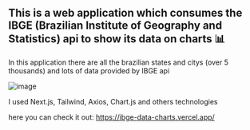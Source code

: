 ## This is a web application which consumes the IBGE (Brazilian Institute of Geography and Statistics) api to show its data on charts 📊

In this application there are all the brazilian states and citys (over 5 thousands) and lots of data provided by IBGE api

![image](https://github.com/ViniciusCestarii/IBGE-data-charts/assets/124843824/aa9fadfd-5794-4ec9-874d-ff4b1a8e62cc)

I used Next.js, Tailwind, Axios, Chart.js and others technologies

here you can check it out: https://ibge-data-charts.vercel.app/

